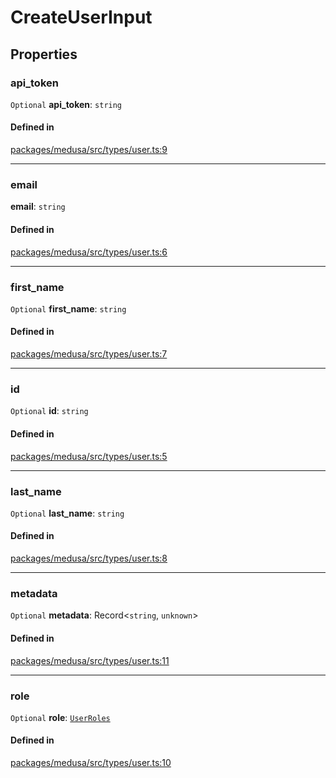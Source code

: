# CreateUserInput

## Properties

### api\_token

 `Optional` **api\_token**: `string`

#### Defined in

[packages/medusa/src/types/user.ts:9](https://github.com/medusajs/medusa/blob/3d9f5ae63/packages/medusa/src/types/user.ts#L9)

___

### email

 **email**: `string`

#### Defined in

[packages/medusa/src/types/user.ts:6](https://github.com/medusajs/medusa/blob/3d9f5ae63/packages/medusa/src/types/user.ts#L6)

___

### first\_name

 `Optional` **first\_name**: `string`

#### Defined in

[packages/medusa/src/types/user.ts:7](https://github.com/medusajs/medusa/blob/3d9f5ae63/packages/medusa/src/types/user.ts#L7)

___

### id

 `Optional` **id**: `string`

#### Defined in

[packages/medusa/src/types/user.ts:5](https://github.com/medusajs/medusa/blob/3d9f5ae63/packages/medusa/src/types/user.ts#L5)

___

### last\_name

 `Optional` **last\_name**: `string`

#### Defined in

[packages/medusa/src/types/user.ts:8](https://github.com/medusajs/medusa/blob/3d9f5ae63/packages/medusa/src/types/user.ts#L8)

___

### metadata

 `Optional` **metadata**: Record<`string`, `unknown`\>

#### Defined in

[packages/medusa/src/types/user.ts:11](https://github.com/medusajs/medusa/blob/3d9f5ae63/packages/medusa/src/types/user.ts#L11)

___

### role

 `Optional` **role**: [`UserRoles`](../enums/UserRoles.md)

#### Defined in

[packages/medusa/src/types/user.ts:10](https://github.com/medusajs/medusa/blob/3d9f5ae63/packages/medusa/src/types/user.ts#L10)

